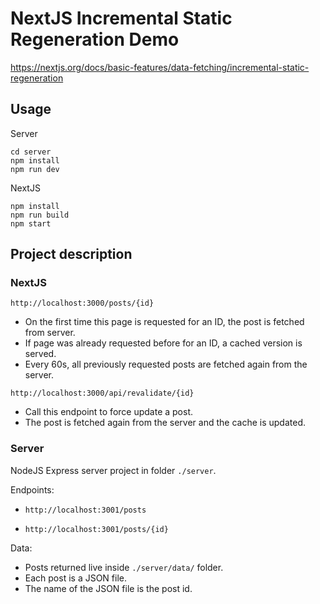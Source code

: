 # NextJS Incremental Static Regeneration Demo

https://nextjs.org/docs/basic-features/data-fetching/incremental-static-regeneration


## Usage

Server

```
cd server
npm install
npm run dev
```

NextJS

```
npm install
npm run build
npm start
```


## Project description


### NextJS

`http://localhost:3000/posts/{id}`

* On the first time this page is requested for an ID, the post is fetched from server.
* If page was already requested before for an ID, a cached version is served.
* Every 60s, all previously requested posts are fetched again from the server.


`http://localhost:3000/api/revalidate/{id}`

* Call this endpoint to force update a post.
* The post is fetched again from the server and the cache is updated.


### Server

NodeJS Express server project in folder `./server`.

Endpoints:

* `http://localhost:3001/posts`

* `http://localhost:3001/posts/{id}`


Data: 

* Posts returned live inside `./server/data/` folder.
* Each post is a JSON file. 
* The name of the JSON file is the post id.